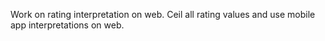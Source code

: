 Work on rating interpretation on web. Ceil all rating values and use mobile app interpretations on web.